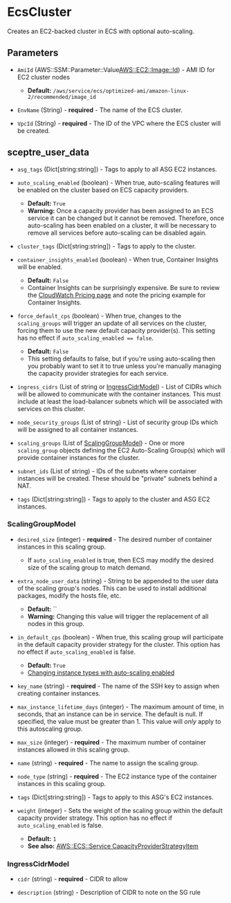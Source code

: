 # EcsCluster
Creates an EC2-backed cluster in ECS with optional auto-scaling.

## Parameters

- `AmiId` (AWS::SSM::Parameter::Value<AWS::EC2::Image::Id>) - AMI ID for EC2 cluster nodes
  - **Default:** `/aws/service/ecs/optimized-ami/amazon-linux-2/recommended/image_id`

- `EnvName` (String) - **required** - The name of the ECS cluster.

- `VpcId` (String) - **required** - The ID of the VPC where the ECS cluster will be created.



## sceptre_user_data

- `asg_tags` (Dict[string:string]) - Tags to apply to all ASG EC2 instances.

- `auto_scaling_enabled` (boolean) - When true, auto-scaling features will be enabled on the cluster based on ECS capacity providers.
  - **Default:** `True`
  - **Warning:** Once a capacity provider has been assigned to an ECS
               service it can be changed but it cannot be removed. Therefore,
               once auto-scaling has been enabled on a cluster, it will be
               necessary to remove all services before auto-scaling can be
               disabled again.

- `cluster_tags` (Dict[string:string]) - Tags to apply to the cluster.

- `container_insights_enabled` (boolean) - When true, Container Insights will be enabled.
  - **Default:** `False`
  - Container Insights can be surprisingly expensive. Be sure to
               review the [CloudWatch Pricing page](https://aws.amazon.com/cloudwatch/pricing/)
               and note the pricing example for Container Insights.

- `force_default_cps` (boolean) - When true, changes to the `scaling_groups` will trigger
                       an update of all services on the cluster, forcing them to
                       use the new default capacity provider(s). This setting
                       has no effect if `auto_scaling_enabled == false`. 
  - **Default:** `False`
  - This setting defaults to false, but if you're using auto-scaling
               then you probably want to set it to true unless you're manually
               managing the capacity provider strategies for each service.

- `ingress_cidrs` (List of string or [IngressCidrModel](#IngressCidrModel)) - List of CIDRs which will be allowed to communicate with
                       the container instances. This must include at least the
                       load-balancer subnets which will be associated with
                       services on this cluster.

- `node_security_groups` (List of string) - List of security group IDs which will be assigned to all container instances.

- `scaling_groups` (List of [ScalingGroupModel](#ScalingGroupModel)) - One or more `scaling_group` objects defining the EC2
                       Auto-Scaling Group(s) which will provide container
                       instances for the cluster.

- `subnet_ids` (List of string) - IDs of the subnets where container instances will be
                       created. These should be "private" subnets behind a NAT.

- `tags` (Dict[string:string]) - Tags to apply to the cluster and ASG EC2 instances.



### ScalingGroupModel

- `desired_size` (integer) - **required** - The desired number of container instances in this scaling group.
  - If `auto_scaling_enabled` is true, then ECS may modify the desired size of the scaling group to match demand.

- `extra_node_user_data` (string) - String to be appended to the user data of the scaling
                       group's nodes. This can be used to install additional
                       packages, modify the hosts file, etc.
  - **Default:** ``
  - **Warning:** Changing this value will trigger the replacement of all nodes in this group.

- `in_default_cps` (boolean) - When true, this scaling group will participate in the
                       default capacity provider strategy for the cluster. This
                       option has no effect if `auto_scaling_enabled` is false.
  - **Default:** `True`
  - [Changing instance types with auto-scaling enabled](EcsCluster_NodeTypeChangeWithAutoScaling.md)

- `key_name` (string) - **required** - The name of the SSH key to assign when creating container instances.

- `max_instance_lifetime_days` (integer) - The maximum amount of time, in seconds, that an instance
          can be in service. The default is null. If specified, the value must
          be greater than 1. This value will *only* apply to this autoscaling
          group.

- `max_size` (integer) - **required** - The maximum number of container instances allowed in this scaling group.

- `name` (string) - **required** - The name to assign the scaling group.

- `node_type` (string) - **required** - The EC2 instance type of the container instances in this scaling group.

- `tags` (Dict[string:string]) - Tags to apply to this ASG's EC2 instances.

- `weight` (integer) - Sets the weight of the scaling group within the default
                       capacity provider strategy. This option has no effect if
                       `auto_scaling_enabled` is false.
  - **Default:** `1`
  - **See also:** [AWS::ECS::Service CapacityProviderStrategyItem](https://docs.aws.amazon.com/AWSCloudFormation/latest/UserGuide/aws-properties-ecs-service-capacityproviderstrategyitem.html#cfn-ecs-service-capacityproviderstrategyitem-weight)



### IngressCidrModel

- `cidr` (string) - **required** - CIDR to allow

- `description` (string) - Description of CIDR to note on the SG rule

